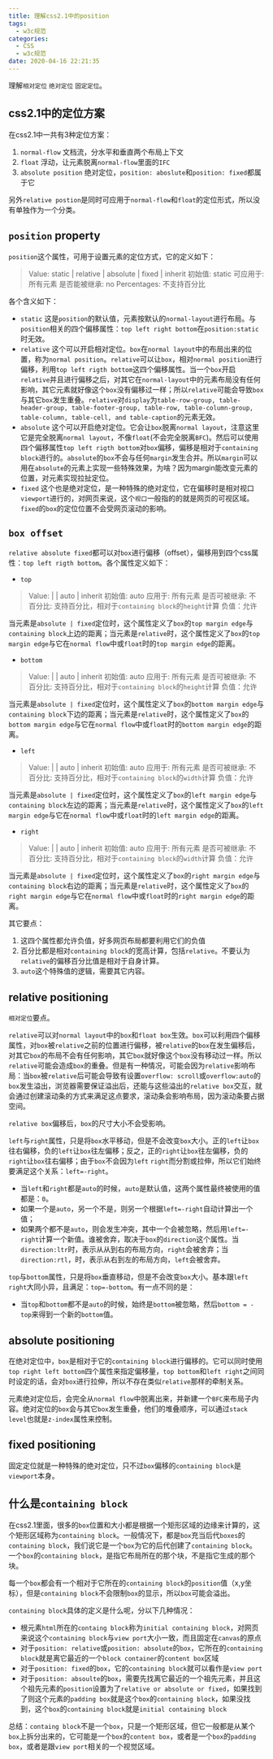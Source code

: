 ```yaml
---
title: 理解css2.1中的position
tags:
  - w3c规范
categories:
  - CSS
  - w3c规范
date: 2020-04-16 22:21:35
---
```



理解`相对定位` `绝对定位` `固定定位`。

<!-- more -->

## css2.1中的定位方案
在css2.1中一共有3种定位方案：
1. `normal-flow` 文档流，分水平和垂直两个布局上下文
2. `float` 浮动，让元素脱离`normal-flow`里面的`IFC`
3. `absolute position` 绝对定位，`position: aboslute`和`position: fixed`都属于它

另外`relative postion`是同时可应用于`normal-flow`和`float`的定位形式，所以没有单独作为一个分类。

## `position` property
`position`这个属性，可用于设置元素的定位方式，它的定义如下：
> Value:  	static | relative | absolute | fixed | inherit
初始值:  	static
可应用于:  	所有元素
是否能被继承:  	no
Percentages:  	不支持百分比

各个含义如下：
* `static` 这是`position`的默认值，元素按默认的`normal-layout`进行布局。与`position`相关的四个偏移属性：`top left right bottom`在`position:static`时无效。
* `relative` 这个可以开启相对定位。`box`在`normal layout`中的布局出来的位置，称为`normal position`。`relative`可以让`box`，相对`normal position`进行偏移，利用`top left rigth bottom`这四个偏移属性。当一个`box`开启`relative`并且进行偏移之后，对其它在`normal-layout`中的元素布局没有任何影响，其它元素就好像这个`box`没有偏移过一样；所以`relative`可能会导致`box`与其它`box`发生重叠。`relative`对`display`为`table-row-group, table-header-group, table-footer-group, table-row, table-column-group, table-column, table-cell, and table-caption`的元素无效。
* `absolute` 这个可以开启绝对定位。它会让`box`脱离`normal layout`，注意这里它是完全脱离`normal layout`，不像`float`(不会完全脱离`BFC`)。然后可以使用四个偏移属性`top left rigth bottom`对`box`偏移，偏移是相对于`containing block`进行的。`absolute`的`box`不会与任何`margin`发生合并。所以`margin`可以用在`absolute`的元素上实现一些特殊效果，为啥？因为margin能改变元素的位置，对元素实现拉扯定位。
* `fixed` 这个也是绝对定位，是一种特殊的绝对定位，它在偏移时是相对视口`viewport`进行的，对网页来说，这个`视口`一般指的的就是网页的可视区域。`fixed`的`box`的定位位置不会受网页滚动的影响。

## `box offset`
`relative absolute fixed`都可以对`box`进行偏移（offset），偏移用到四个css属性：`top left rigth bottom`。各个属性定义如下：
* `top`
> Value:  	<length> | <percentage> | auto | inherit
初始值:  	auto
应用于:  	所有元素
是否可被继承:  	不
百分比:  	支持百分比，相对于`containing block`的`height`计算
负值：允许

当元素是`absolute | fixed`定位时，这个属性定义了`box`的`top margin edge`与`containing block`上边的距离；当元素是`relative`时，这个属性定义了`box`的`top margin edge`与它在`normal flow`中或`float`时的`top margin edge`的距离。

* `bottom`
> Value:  	<length> | <percentage> | auto | inherit
初始值:  	auto
应用于:  	所有元素
是否可被继承:  	不
百分比:  	支持百分比，相对于`containing block`的`height`计算
负值：允许

当元素是`absolute | fixed`定位时，这个属性定义了`box`的`bottom margin edge`与`containing block`下边的距离；当元素是`relative`时，这个属性定义了`box`的`bottom margin edge`与它在`normal flow`中或`float`时的`bottom margin edge`的距离。

* `left`
> Value:  	<length> | <percentage> | auto | inherit
初始值:  	auto
应用于:  	所有元素
是否可被继承:  	不
百分比:  	支持百分比，相对于`containing block`的`width`计算
负值：允许

当元素是`absolute | fixed`定位时，这个属性定义了`box`的`left margin edge`与`containing block`左边的距离；当元素是`relative`时，这个属性定义了`box`的`left margin edge`与它在`normal flow`中或`float`时的`left margin edge`的距离。

* `right`
> Value:  	<length> | <percentage> | auto | inherit
初始值:  	auto
应用于:  	所有元素
是否可被继承:  	不
百分比:  	支持百分比，相对于`containing block`的`width`计算
负值：允许

当元素是`absolute | fixed`定位时，这个属性定义了`box`的`right margin edge`与`containing block`右边的距离；当元素是`relative`时，这个属性定义了`box`的`right margin edge`与它在`normal flow`中或`float`时的`right margin edge`的距离。

其它要点：
1. 这四个属性都允许负值，好多网页布局都要利用它们的负值
2. 百分比都是相对`containing block`的宽高计算，包括`relative`。不要认为`relative`的偏移百分比值是相对于自身计算。
3. `auto`这个特殊值的逻辑，需要其它内容。

## relative positioning
`相对定位`要点。

`relative`可以对`normal layout`中的`box`和`float box`生效。`box`可以利用四个偏移属性，对`box`被`relative`之前的位置进行偏移，被`relative`的`box`在发生偏移后，对其它`box`的布局不会有任何影响，其它`box`就好像这个`box`没有移动过一样。所以`relative`可能会造成`box`的重叠。但是有一种情况，可能会因为`relative`影响布局：当`box`被`relative`后可能会导致有设置`overflow: scroll`或`overflow:auto`的`box`发生溢出，浏览器需要保证溢出后，还能与这些溢出的`relative box`交互，就会通过创建滚动条的方式来满足这点要求，滚动条会影响布局，因为滚动条要占据空间。

`relative box`偏移后，`box`的尺寸大小不会受影响。

`left`与`right`属性，只是将`box`水平移动，但是不会改变`box`大小。正的`left`让`box`往右偏移，负的`left`让`box`往左偏移；反之，正的`right`让`box`往左偏移，负的`right`让`box`往右偏移；由于`box`不会因为`left` `right`而分割或拉伸，所以它们始终要满足这个关系：`left=-right`。
* 当`left`和`right`都是`auto`的时候，`auto`是默认值，这两个属性最终被使用的值都是：`0`。
* 如果一个是`auto`，另一个不是，则另一个根据`left=-right`自动计算出一个值；
* 如果两个都不是`auto`，则会发生冲突，其中一个会被忽略，然后用`left=-right`计算一个新值。谁被舍弃，取决于`box`的`direction`这个属性。当`direction:ltr`时，表示从从到右的布局方向，`right`会被舍弃；当`direction:rtl`，时，表示从右到左的布局方向，`left`会被舍弃。

`top`与`bottom`属性，只是将`box`垂直移动，但是不会改变`box`大小。基本跟`left right`大同小异，且满足：`top=-bottom`。有一点不同的是：
* 当`top`和`bottom`都不是`auto`的时候，始终是`bottom`被忽略，然后`bottom = -top`来得到一个新的`bottom`值。


## absolute positioning
在绝对定位中，`box`是相对于它的`containing block`进行偏移的。它可以同时使用`top right left bottom`四个属性来指定偏移量，`top bottom`和`left right`之间同时设定的话，会对`box`进行拉伸，所以不存在类似`relative`那样的牵制关系。

元素绝对定位后，会完全从`normal flow`中脱离出来，并新建一个`BFC`来布局子内容。绝对定位的`box`会与其它`box`发生重叠，他们的堆叠顺序，可以通过`stack level`也就是`z-index`属性来控制。

## fixed positioning 
固定定位就是一种特殊的绝对定位，只不过`box`偏移的`containing block`是`viewport`本身。

## 什么是`containing block`
在css2.1里面，很多的`box`位置和大小都是根据一个矩形区域的边缘来计算的，这个矩形区域称为`containing block`。一般情况下，都是`box`充当后代`boxes`的`containing block`，我们说它是一个`box`为它的后代创建了`containing block`。 一个`box`的`containing block`，是指它布局所在的那个块，不是指它生成的那个块。

每一个`box`都会有一个相对于它所在的`containing block`的`position`值（x,y坐标），但是`containing block`不会限制`box`的显示，所以`box`可能会溢出。

`containing block`具体的定义是什么呢，分以下几种情况：
* 根元素`html`所在的`containg block`称为`initial containing block`，对网页来说这个`containing block`与`view port`大小一致，而且固定在`canvas`的原点
* 对于`position: relative`或`position: absolute`的`box`，它所在的`containing block`就是离它最近的一个`block container`的`content box`区域
* 对于`position: fixed`的`box`，它的`containing block`就可以看作是`view port`
* 对于`position: absoulte`的`box`，需要先找离它最近的一个祖先元素，并且这个祖先元素的`position`设置为了`relative or absolute or fixed`，如果找到了则这个元素的`padding box`就是这个`box`的`containing block`，如果没找到，这个`box`的`containing block`就是`initial containing block`

总结：`containg block`不是一个`box`，只是一个矩形区域，但它一般都是从某个`box`上拆分出来的，它可能是一个`box`的`content box`，或者是一个`box`的`padding box`，或者是跟`view port`相关的一个视觉区域。


